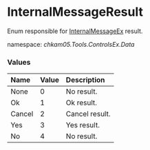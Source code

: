 # InternalMessageResult
Enum responsible for [InternalMessageEx](BaseInternalMessageEx.md) result.

namespace: _chkam05.Tools.ControlsEx.Data_

### Values

| Name   | Value | Description |
|:-------|:------|:------------|
| None   | 0     | No result.  |
| Ok     | 1     | Ok result.  |
| Cancel | 2     | Cancel result. |
| Yes    | 3     | Yes result. |
| No     | 4     | No result.  |
